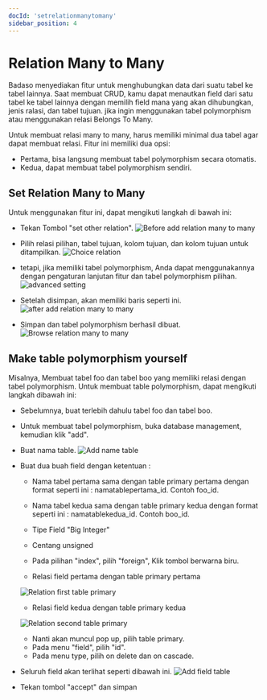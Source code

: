 ```yaml
---
docId: 'setrelationmanytomany'
sidebar_position: 4
---
```


# Relation Many to Many

Badaso menyediakan fitur untuk menghubungkan data dari suatu tabel ke tabel lainnya. Saat membuat CRUD, kamu dapat menautkan field dari satu tabel ke tabel lainnya dengan memilih field mana yang akan dihubungkan, jenis ralasi, dan tabel tujuan. jika ingin menggunakan tabel polymorphism atau menggunakan relasi Belongs To Many.

Untuk membuat relasi many to many, harus memiliki minimal dua tabel agar dapat membuat relasi.
Fitur ini memiliki dua opsi:
- Pertama, bisa langsung membuat tabel polymorphism secara otomatis.
- Kedua, dapat membuat tabel polymorphism sendiri.

## Set Relation Many to Many
Untuk menggunakan fitur ini, dapat mengikuti langkah di bawah ini:
- Tekan Tombol "set other relation".
![Before add relation many to many](/img/before-create-relation-many-to-many.png)

- Pilih relasi pilihan, tabel tujuan, kolom tujuan, dan kolom tujuan untuk ditampilkan.
![Choice relation](/img/insert-relation-many-to-many.png)

- tetapi, jika  memiliki tabel polymorphism, Anda dapat menggunakannya dengan pengaturan lanjutan fitur dan tabel polymorphism pilihan.
![advanced setting](/img/relation-many-to-many-advanced-setting.png)

- Setelah disimpan, akan memiliki baris seperti ini.
![after add relation many to many](/img/after-make-relation-many-to-many.png)

- Simpan dan tabel polymorphism berhasil dibuat.
![Browse relation many to many](/img/browse-crud-relation-many-to-many.png)

## Make table polymorphism yourself
Misalnya, Membuat tabel foo dan tabel boo yang memiliki relasi dengan tabel polymorphism.
Untuk membuat table polymorphism, dapat mengikuti langkah dibawah ini:

- Sebelumnya, buat terlebih dahulu tabel foo dan tabel boo.

- Untuk membuat tabel polymorphism, buka database management, kemudian klik "add".

- Buat nama table.
![Add name table](/img/add-name-table.png)

- Buat dua buah field dengan ketentuan :
    - Nama tabel pertama sama dengan table primary pertama dengan format seperti ini : namatablepertama_id. Contoh foo_id.
    - Nama tabel kedua sama dengan table primary kedua dengan format seperti ini : namatablekedua_id. Contoh boo_id.
    - Tipe Field "Big Integer"
    - Centang unsigned
    - Pada pilihan "index", pilih "foreign", Klik tombol berwarna biru.

    - Relasi field pertama dengan table primary pertama

    ![Relation first table primary](/img/relation-first-table-primary.png)
    
    - Relasi field kedua dengan table primary kedua

    ![Relation second table primary](/img/relation-second-table-primary.png)
    
    - Nanti akan muncul pop up, pilih table primary.
    - Pada menu "field", pilih "id".
    - Pada menu type, pilih on delete dan on cascade.

- Seluruh field akan terlihat seperti dibawah ini.
![Add field table](/img/add-field-table.png)
    
 - Tekan tombol "accept" dan simpan
